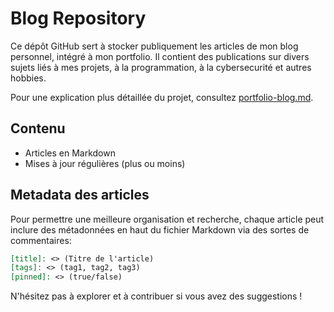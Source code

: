 [title]: <> (Blog Repository)
[tags]: <> (blog, portfolio, github, markdown, articles, open source, projects)
[pinned]: <> (true)

# Blog Repository

Ce dépôt GitHub sert à stocker publiquement les articles de mon blog personnel, intégré à mon portfolio. Il contient des publications sur divers sujets liés à mes projets, à la programmation, à la cybersecurité et autres hobbies.

Pour une explication plus détaillée du projet, consultez [portfolio-blog.md](https://github.com/daisseur/blog/blob/main/portfolio-blog.md).

## Contenu
- Articles en Markdown
- Mises à jour régulières (plus ou moins)


## Metadata des articles
Pour permettre une meilleure organisation et recherche, chaque article peut inclure des métadonnées en haut du fichier Markdown via des sortes de commentaires:
```markdown
[title]: <> (Titre de l'article)
[tags]: <> (tag1, tag2, tag3)
[pinned]: <> (true/false)
```

N'hésitez pas à explorer et à contribuer si vous avez des suggestions !